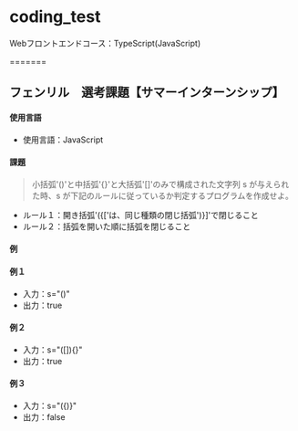 # coding_test
Webフロントエンドコース：TypeScript(JavaScript)

=======
## フェンリル　選考課題【サマーインターンシップ】
#### 使用言語
  * 使用言語：JavaScript
#### 課題
> 小括弧'()'と中括弧'{}'と大括弧'[]'のみで構成された文字列 s が与えられた時、s が下記のルールに従っているか判定するプログラムを作成せよ。
  * ルール１：開き括弧'({['は、同じ種類の閉じ括弧')}]'で閉じること
  * ルール２：括弧を開いた順に括弧を閉じること
#### 例

#### 例１
* 入力：s="()"
* 出力：true
  
#### 例２
* 入力：s="([]){}"
* 出力：true
  
#### 例３
* 入力：s="({)}"
* 出力：false
